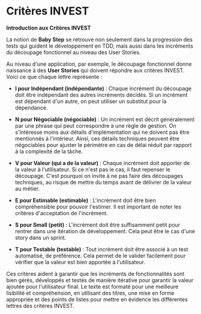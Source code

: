Critères INVEST
================================================================

**Introduction aux Critères INVEST**

La notion de **Baby Step** se retrouve non seulement dans la progression des tests qui guident le développement en TDD, mais aussi dans les incréments du découpage fonctionnel au niveau des User Stories.

Au niveau d'une application, par exemple, le découpage fonctionnel donne naissance à des **User Stories** qui doivent répondre aux critères INVEST. Voici ce que chaque lettre représente :

- **I pour Indépendant (indépendante)** : Chaque incrément du découpage doit être indépendant des autres incréments décidés. Si un incrément est 
  dépendant d'un autre, on peut utiliser un substitut pour la dépendance.

- **N pour Négociable (négociable)** : Un incrément est décrit généralement par une phrase qui peut correspondre à une règle de gestion. On 
  s'intéresse moins aux détails d'implémentation qui ne doivent pas être mentionnés à l'intérieur. Ainsi, ces détails techniques peuvent être négociables pour ajuster le périmètre en cas de délai réduit par rapport à la complexité de la tâche.

- **V pour Valeur (qui a de la valeur)** : Chaque incrément doit apporter de la valeur à l'utilisateur. Si ce n'est pas le cas, il faut repenser le 
  découpage. C'est pourquoi on invite à ne pas faire des découpages techniques, au risque de mettre du temps avant de délivrer de la valeur au métier.

- **E pour Estimable (estimable)** : L'incrément doit être bien compréhensible pour pouvoir l'estimer. Il est important de noter les critères 
  d'acceptation de l'incrément.

- **S pour Small (petit)** : L'incrément doit être suffisamment petit pour rentrer dans une itération de développement. Cela peut être le cas 
  d'une story dans un sprint.

- **T pour Testable (testable)** : Tout incrément doit être associé à un test automatisé, de préférence. Cela permet de le valider facilement pour 
  vérifier que la valeur est bien apportée à l'utilisateur.

Ces critères aident à garantir que les incréments de fonctionnalités sont bien gérés, développés et testés de manière itérative pour garantir la valeur ajoutée pour l'utilisateur final.
Le texte est formaté pour une meilleure lisibilité et compréhension, en utilisant des titres, une mise en forme appropriée et des points de listes pour mettre en évidence les différentes lettres des critères INVEST.
